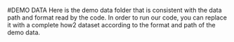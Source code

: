 #DEMO DATA
Here is the demo data folder that is consistent with the data path and format read by the code. In order to run our code, you can replace it with a complete how2 dataset according to the format and path of the demo data.
